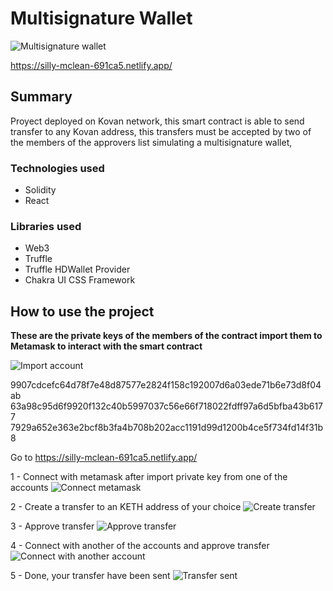# Multisignature Wallet

![Multisignature wallet](https://i.imgur.com/yJvTAnY.png)


https://silly-mclean-691ca5.netlify.app/

## Summary

Proyect deployed on Kovan network, this smart contract is able to send transfer to any Kovan address, this transfers must be accepted by two of the members of the approvers list simulating a multisignature wallet,

### Technologies used

* Solidity
* React

### Libraries used

* Web3
* Truffle
* Truffle HDWallet Provider
* Chakra UI CSS Framework



## How to use the project

**These are the private keys of the members of the contract import them to Metamask to interact with the smart contract** 

![Import account](https://i.imgur.com/vz148RV.png)

9907cdcefc64d78f7e48d87577e2824f158c192007d6a03ede71b6e73d8f04ab
63a98c95d6f9920f132c40b5997037c56e66f718022fdff97a6d5bfba43b6177
7929a652e363e2bcf8b3fa4b708b202acc1191d99d1200b4ce5f734fd14f31b8



Go to https://silly-mclean-691ca5.netlify.app/

1 - Connect with metamask after import private key from one of the accounts
![Connect metamask](https://i.imgur.com/9VIMuKy.png)

2 - Create a transfer to an KETH address of your choice
![Create transfer](https://i.imgur.com/CLYM81l.png)

3 - Approve transfer
![Approve transfer](https://i.imgur.com/DKWpPUi.png)

4 - Connect with another of the accounts and approve transfer
![Connect with another account](https://i.imgur.com/gcWDdmT.png)

5 - Done, your transfer have been sent
![Transfer sent](https://i.imgur.com/5D2smDx.png)

